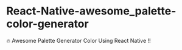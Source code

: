 # React-Native-awesome_palette-color-generator
🔥 Awesome Palette Generator Color Using React Native !! 
